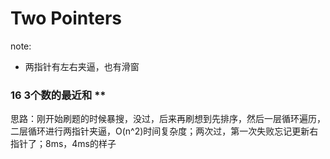 # Two Pointers
note:
- 两指针有左右夹逼，也有滑窗

### 16 3个数的最近和 **
思路：刚开始刷题的时候暴搜，没过，后来再刷想到先排序，然后一层循环遍历，二层循环进行两指针夹逼，O(n^2)时间复杂度；两次过，第一次失败忘记更新右指针了；8ms，4ms的样子
